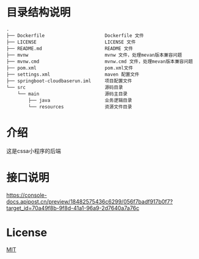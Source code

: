 # 目录结构说明
~~~
.
├── Dockerfile                      Dockerfile 文件
├── LICENSE                         LICENSE 文件
├── README.md                       README 文件
├── mvnw                            mvnw 文件，处理mevan版本兼容问题
├── mvnw.cmd                        mvnw.cmd 文件，处理mevan版本兼容问题
├── pom.xml                         pom.xml文件
├── settings.xml                    maven 配置文件
├── springboot-cloudbaserun.iml     项目配置文件
└── src                             源码目录
    └── main                        源码主目录
        ├── java                    业务逻辑目录
        └── resources               资源文件目录
~~~

# 介绍

这是cssa小程序的后端


# 接口说明
https://console-docs.apipost.cn/preview/18482575436c6299/056f7badf917b0f7?target_id=70a49f8b-9f8d-41a1-96a9-2d7640a7a76c
# License

[MIT](./LICENSE)